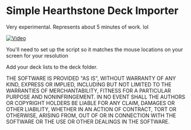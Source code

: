 # Simple Hearthstone Deck Importer

Very experimental.  Represents about 5 minutes of work. lol

[![Video](http://img.youtube.com/vi/dCxIgY8M4TQ/0.jpg)](http://www.youtube.com/watch?v=dCxIgY8M4TQ)

You'll need to set up the script so it matches the mouse locations on your screen for your resolution

Add your deck lists to the deck folder.

THE SOFTWARE IS PROVIDED "AS IS", WITHOUT WARRANTY OF ANY KIND, EXPRESS OR IMPLIED, INCLUDING BUT NOT LIMITED TO THE WARRANTIES OF MERCHANTABILITY, FITNESS FOR A PARTICULAR PURPOSE AND NONINFRINGEMENT. IN NO EVENT SHALL THE AUTHORS OR COPYRIGHT HOLDERS BE LIABLE FOR ANY CLAIM, DAMAGES OR OTHER LIABILITY, WHETHER IN AN ACTION OF CONTRACT, TORT OR OTHERWISE, ARISING FROM, OUT OF OR IN CONNECTION WITH THE SOFTWARE OR THE USE OR OTHER DEALINGS IN THE SOFTWARE.

